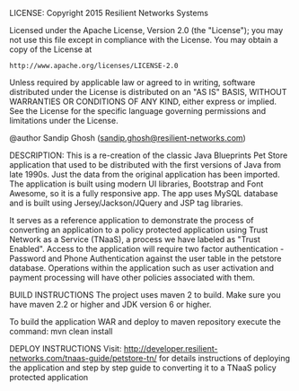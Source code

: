 LICENSE:
Copyright 2015 Resilient Networks Systems

Licensed under the Apache License, Version 2.0 (the "License");
you may not use this file except in compliance with the License.
You may obtain a copy of the License at

    http://www.apache.org/licenses/LICENSE-2.0

Unless required by applicable law or agreed to in writing, software
distributed under the License is distributed on an "AS IS" BASIS,
WITHOUT WARRANTIES OR CONDITIONS OF ANY KIND, either express or implied.
See the License for the specific language governing permissions and
limitations under the License.

@author Sandip Ghosh (sandip.ghosh@resilient-networks.com)

DESCRIPTION:
This is a re-creation of the classic Java Blueprints Pet Store application that used to be distributed with the first versions of Java from late 1990s. Just the data from the original application has been imported. The application is built using modern UI libraries, Bootstrap and Font Awesome, so it is a fully responsive app. The app uses MySQL database and is built using Jersey/Jackson/JQuery and JSP tag libraries.

It serves as a reference application to demonstrate the process of converting an application to a policy protected application using Trust Network as a Service (TNaaS), a process we have labeled as "Trust Enabled". Access to the application will require two factor authentication - Password and Phone Authentication against the user table in the petstore database. Operations within the application such as user activation and payment processing will have other policies associated with them.

BUILD INSTRUCTIONS
The project uses maven 2 to build.
Make sure you have maven 2.2 or higher and JDK version 6 or higher.

To build the application WAR and deploy to maven repository execute the command:
mvn clean install

DEPLOY INSTRUCTIONS
Visit: http://developer.resilient-networks.com/tnaas-guide/petstore-tn/
for details instructions of deploying the application and step by step guide to converting it to a TNaaS policy protected application
